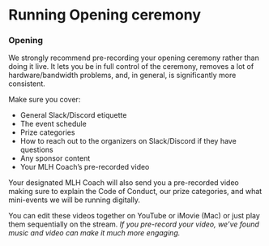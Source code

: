 # Running Opening ceremony

### **Opening**

We strongly recommend pre-recording your opening ceremony rather than doing it live. It lets you be in full control of the ceremony, removes a lot of hardware/bandwidth problems, and, in general, is significantly more consistent. 

Make sure you cover:

* General Slack/Discord etiquette
* The event schedule
* Prize categories
* How to reach out to the organizers on Slack/Discord if they have questions
* Any sponsor content
* Your MLH Coach’s pre-recorded video

Your designated MLH Coach will also send you a pre-recorded video making sure to explain the Code of Conduct, our prize categories, and what mini-events we will be running digitally.

You can edit these videos together on YouTube or iMovie \(Mac\) or just play them sequentially on the stream. _If you pre-record your video, we’ve found music and video can make it much more engaging._

